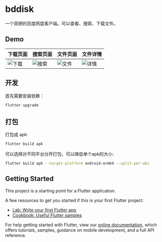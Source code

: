 # bddisk

一个简陋的百度网盘客户端。可以查看、搜索、下载文件。

## Demo

| 下载页面                                                   | 搜索页面                                                   | 文件页面                                                   | 文件详情                                                   |
| ---------------------------------------------------------- | ---------------------------------------------------------- | ---------------------------------------------------------- | ---------------------------------------------------------- |
| ![下载](https://i.loli.net/2020/08/16/L4sT8OXCJcUBoAm.png) | ![搜索](https://i.loli.net/2020/08/10/qzBGlmF6KSEpsPw.png) | ![文件](https://i.loli.net/2020/08/10/tdPDZafu1CGvQwb.png) | ![详情](https://i.loli.net/2020/08/16/ulRUsFhcaZ8DT5m.png) |

## 开发

首先需要安装依赖：

```bash
flutter upgrade
```

## 打包

打包成 apk:

```bash
flutter build apk
```

可以选择对不同平台分开打包，可以降低单个apk的大小:

```bash
flutter build apk --target-platform android-arm64 --split-per-abi
```

## Getting Started

This project is a starting point for a Flutter application.

A few resources to get you started if this is your first Flutter project:

- [Lab: Write your first Flutter app](https://flutter.dev/docs/get-started/codelab)
- [Cookbook: Useful Flutter samples](https://flutter.dev/docs/cookbook)

For help getting started with Flutter, view our
[online documentation](https://flutter.dev/docs), which offers tutorials,
samples, guidance on mobile development, and a full API reference.
